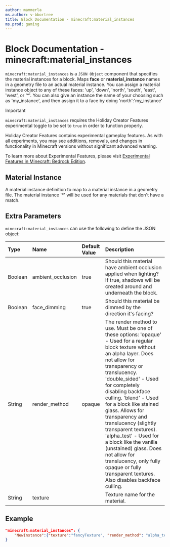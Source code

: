 ```yaml
---
author: mammerla
ms.author: v-bbortree
title: Block Documentation - minecraft:material_instances
ms.prod: gaming
---
```


# Block Documentation - minecraft:material_instances

`minecraft:material_instances` is a `JSON Object` component that specifies the material instances for a block. Maps **face** or **material_instance** names in a geometry file to an actual material instance. You can assign a material instance object to any of these faces: 'up', 'down', 'north', 'south', 'east', 'west', or '*'. You can also give an instance the name of your choosing such as 'my_instance', and then assign it to a face by doing 'north':'my_instance'

>[!IMPORTANT]
> `minecraft:material_instances` requires the Holiday Creator Features experimental toggle to be set to `true` in order to function properly.
>
>Holiday Creator Features contains experimental gameplay features. As with all experiments, you may see additions, removals, and changes in functionality in Minecraft versions without significant advanced warning.
>
>To learn more about Experimental Features, please visit [Experimental Features in Minecraft: Bedrock Edition](../../../../../Documents/ExperimentalFeaturesToggle.md).

## Material Instance

A material instance definition to map to a material instance in a geometry file. The material instance '*' will be used for any materials that don't have a match.
## Extra Parameters

`minecraft:material_instances` can use the following to define the JSON object:

|Type | Name |Default Value |Description |
|:----|:----|:----|:----|
| Boolean| ambient_occlusion| true| Should this material have ambient occlusion applied when lighting? If true, shadows will be created around and underneath the block. |
| Boolean| face_dimming| true| Should this material be dimmed by the direction it's facing? |
| String| render_method| opaque| The render method to use. Must be one of these options: 'opaque' - Used for a regular block texture without an alpha layer. Does not allow for transparency or translucency. 'double_sided' - Used for completely disabling backface culling. 'blend' - Used for a block like stained glass. Allows for transparency and translucency (slightly transparent textures). 'alpha_test' - Used for a block like the vanilla (unstained) glass. Does not allow for translucency, only fully opaque or fully transparent textures. Also disables backface culling. |
| String| texture| | Texture name for the material. |

## Example

```json
"minecraft:material_instances": {
    "NewInstance":{"texture":"fancyTexture", "render_method": "alpha_test"}
}
```
